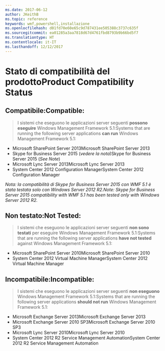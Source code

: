 ```yaml
---
ms.date: 2017-06-12
author: JKeithB
ms.topic: reference
keywords: wmf,powershell,installazione
ms.openlocfilehash: d01fd70e60e65c9d787431ee505388c3737c635f
ms.sourcegitcommit: ea01285a3aa7818d67d4761fbd8793b9b66bd5f7
ms.translationtype: HT
ms.contentlocale: it-IT
ms.lasthandoff: 12/12/2017
---
```

# <a name="product-compatibility-status"></a><span data-ttu-id="77935-102">Stato di compatibilità del prodotto</span><span class="sxs-lookup"><span data-stu-id="77935-102">Product Compatibility Status</span></span>

## <a name="compatible"></a><span data-ttu-id="77935-103">Compatibile:</span><span class="sxs-lookup"><span data-stu-id="77935-103">Compatible:</span></span>
> <span data-ttu-id="77935-104">I sistemi che eseguono le applicazioni server seguenti **possono eseguire** Windows Management Framework 5.1:</span><span class="sxs-lookup"><span data-stu-id="77935-104">Systems that are running the following server applications **can run** Windows Management Framework 5.1:</span></span>

- <span data-ttu-id="77935-105">Microsoft SharePoint Server 2013</span><span class="sxs-lookup"><span data-stu-id="77935-105">Microsoft SharePoint Server 2013</span></span>
- <span data-ttu-id="77935-106">Skype for Business Server 2015 (_vedere la nota_)</span><span class="sxs-lookup"><span data-stu-id="77935-106">Skype for Business Server 2015 (_See Note_)</span></span> 
- <span data-ttu-id="77935-107">Microsoft Lync Server 2013</span><span class="sxs-lookup"><span data-stu-id="77935-107">Microsoft Lync Server 2013</span></span>
- <span data-ttu-id="77935-108">System Center 2012 Configuration Manager</span><span class="sxs-lookup"><span data-stu-id="77935-108">System Center 2012 Configuration Manager</span></span>

<span data-ttu-id="77935-109">_Nota: la compatibilità di Skype for Business Server 2015 con WMF 5.1 è stata testata solo con Windows Server 2012 R2._</span><span class="sxs-lookup"><span data-stu-id="77935-109">_Note: Skype for Business Server 2015 compatibility with WMF 5.1 has been tested only with Windows Server 2012 R2._</span></span> 

## <a name="not-tested"></a><span data-ttu-id="77935-110">Non testato:</span><span class="sxs-lookup"><span data-stu-id="77935-110">Not Tested:</span></span>
> <span data-ttu-id="77935-111">I sistemi che eseguono le applicazioni server seguenti **non sono testati**  per eseguire Windows Management Framework 5.1:</span><span class="sxs-lookup"><span data-stu-id="77935-111">Systems that are running the following server applications **have not tested** against Windows Management Framework 5.1:</span></span>

- <span data-ttu-id="77935-112">Microsoft SharePoint Server 2010</span><span class="sxs-lookup"><span data-stu-id="77935-112">Microsoft SharePoint Server 2010</span></span>
- <span data-ttu-id="77935-113">System Center 2012 Virtual Machine Manager</span><span class="sxs-lookup"><span data-stu-id="77935-113">System Center 2012 Virtual Machine Manager</span></span>

## <a name="incompatible"></a><span data-ttu-id="77935-114">Incompatibile:</span><span class="sxs-lookup"><span data-stu-id="77935-114">Incompatible:</span></span>
> <span data-ttu-id="77935-115">I sistemi che eseguono le applicazioni server seguenti **non eseguono** Windows Management Framework 5.1:</span><span class="sxs-lookup"><span data-stu-id="77935-115">Systems that are running the following server applications **should not run** Windows Management Framework 5.1:</span></span>

- <span data-ttu-id="77935-116">Microsoft Exchange Server 2013</span><span class="sxs-lookup"><span data-stu-id="77935-116">Microsoft Exchange Server 2013</span></span>
- <span data-ttu-id="77935-117">Microsoft Exchange Server 2010 SP3</span><span class="sxs-lookup"><span data-stu-id="77935-117">Microsoft Exchange Server 2010 SP3</span></span>
- <span data-ttu-id="77935-118">Microsoft Lync Server 2010</span><span class="sxs-lookup"><span data-stu-id="77935-118">Microsoft Lync Server 2010</span></span>
- <span data-ttu-id="77935-119">System Center 2012 R2 Service Management Automation</span><span class="sxs-lookup"><span data-stu-id="77935-119">System Center 2012 R2 Service Management Automation</span></span>

